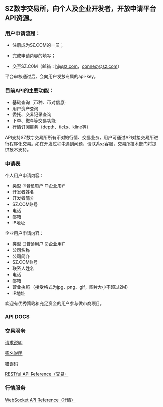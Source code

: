 ## SZ数字交易所，向个人及企业开发者，开放申请平台API资源。

### 用户申请流程：

* 注册成为SZ.COM的一员； 

* 完成申请内容的填写； 

* 交至SZ.COM（邮箱：hi@sz.com，connect@sz.com） 

平台审核通过后，会向用户发放专属的api-key。

### 目前API的主要功能：

* 基础查询（币种、币对信息）
* 用户资产查询
* 委托、交易记录查询
* 下单、撤单等交易功能
* 行情订阅服务（depth、ticks、kline等）

API支持SZ数字交易所所有币对的行情、交易业务，用户可通过API对接交易所进行程序化交易。如在开发过程中遇到问题，请联系sz客服，交易所技术部门将提供技术支持。

### 申请表

个人用户申请内容： 
* 类型	☑普通用户 □企业用户 
* 开发者姓名 
* 开发者简介 
* SZ.COM账号 
* 电话 
* 邮箱 
* IP地址


企业用户申请内容： 
* 类型	□普通用户 ☑企业用户 
* 公司名称 
* 公司简介 
* SZ.COM账号 
* 联系人姓名 
* 电话 
* 邮箱 
* 营业执照	（接受格式为jpg、png、gif，图片大小不超过2M） 
* IP地址

欢迎有优秀策略和充足资金的用户参与做市商项目。


### API DOCS

### 交易服务

[请求说明](https://github.com/szquanapi/SZ-API/wiki/%E8%AF%B7%E6%B1%82%E8%AF%B4%E6%98%8E)

[签名说明](https://github.com/szquanapi/SZ-API/wiki/%E7%AD%BE%E5%90%8D%E8%AF%B4%E6%98%8E)

[错误码](https://github.com/szquanapi/SZ-API/wiki/%E9%94%99%E8%AF%AF%E7%A0%81)

[RESTful API Reference（交易）](https://github.com/szquanapi/SZ-API/wiki/RESTful-API-Reference)

### 行情服务

[WebSocket API Reference（行情）](https://github.com/szquanapi/SZ-API/wiki/WebSocket-API-Reference)
